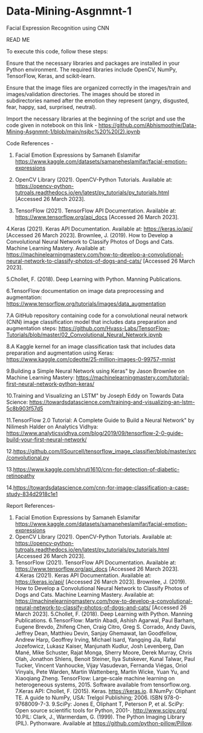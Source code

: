 # Data-Mining-Asgnmnt-1
Facial Expression Recognition using CNN

READ ME

To execute this code, follow these steps:

Ensure that the necessary libraries and packages are installed in your Python environment. The required libraries include OpenCV, NumPy, TensorFlow, Keras, and scikit-learn.

Ensure that the image files are organized correctly in the images/train and images/validation directories. The images should be stored in subdirectories named after the emotion they represent (angry, disgusted, fear, happy, sad, surprised, neutral).

Import the necessary libraries at the beginning of the script and use the code given in notebook on this link - https://github.com/Abhismoothie/Data-Mining-Asgnmnt-1/blob/main/nsjbc%20%20(2).ipynb

Code References - 
1. Facial Emotion Expressions by Samaneh Eslamifar https://www.kaggle.com/datasets/samaneheslamifar/facial-emotion-expressions

2. OpenCV Library (2021). OpenCV-Python Tutorials. Available at: https://opencv-python-tutroals.readthedocs.io/en/latest/py_tutorials/py_tutorials.html [Accessed 26   March 2023].

3. TensorFlow (2021). TensorFlow API Documentation. Available at: https://www.tensorflow.org/api_docs [Accessed 26 March 2023].

4.Keras (2021). Keras API Documentation. Available at: https://keras.io/api/ [Accessed 26 March 2023].
 Brownlee, J. (2019). How to Develop a Convolutional Neural Network to Classify Photos of Dogs and Cats. Machine Learning Mastery. Available at: https://machinelearningmastery.com/how-to-develop-a-convolutional-neural-network-to-classify-photos-of-dogs-and-cats/ [Accessed 26 March 2023].

5.Chollet, F. (2018). Deep Learning with Python. Manning Publications.

6.TensorFlow documentation on image data preprocessing and augmentation: https://www.tensorflow.org/tutorials/images/data_augmentation

7.A GitHub repository containing code for a convolutional neural network (CNN) image classification model that includes data preparation and augmentation steps: https://github.com/Hvass-Labs/TensorFlow-Tutorials/blob/master/02_Convolutional_Neural_Network.ipynb

8.A Kaggle kernel for an image classification task that includes data preparation and augmentation using Keras: https://www.kaggle.com/cdeotte/25-million-images-0-99757-mnist

9.Building a Simple Neural Network using Keras" by Jason Brownlee on Machine Learning Mastery:
https://machinelearningmastery.com/tutorial-first-neural-network-python-keras/

10.Training and Visualizing an LSTM" by Joseph Eddy on Towards Data Science:
https://towardsdatascience.com/training-and-visualizing-an-lstm-5c8b903f57d5

11.TensorFlow 2.0 Tutorial: A Complete Guide to Build a Neural Network" by Nilimesh Halder on Analytics Vidhya:
https://www.analyticsvidhya.com/blog/2019/09/tensorflow-2-0-guide-build-your-first-neural-network/

12.https://github.com/llSourcell/tensorflow_image_classifier/blob/master/src/convolutional.py

13.https://www.kaggle.com/shruti1610/cnn-for-detection-of-diabetic-retinopathy

14.https://towardsdatascience.com/cnn-for-image-classification-a-case-study-834d2918c1e1




Report References- 

1. Facial Emotion Expressions by Samaneh Eslamifar https://www.kaggle.com/datasets/samaneheslamifar/facial-emotion-expressions
2. OpenCV Library (2021). OpenCV-Python Tutorials. Available at: https://opencv-python-tutroals.readthedocs.io/en/latest/py_tutorials/py_tutorials.html [Accessed 26   March 2023].
3. TensorFlow (2021). TensorFlow API Documentation. Available at: https://www.tensorflow.org/api_docs [Accessed 26 March 2023].
4.Keras (2021). Keras API Documentation. Available at: https://keras.io/api/ [Accessed 26 March 2023].
 Brownlee, J. (2019). How to Develop a Convolutional Neural Network to Classify Photos of Dogs and Cats. Machine Learning Mastery. Available at: https://machinelearningmastery.com/how-to-develop-a-convolutional-neural-network-to-classify-photos-of-dogs-and-cats/ [Accessed 26 March 2023].
5.Chollet, F. (2018). Deep Learning with Python. Manning Publications.
6.TensorFlow: Martín Abadi, Ashish Agarwal, Paul Barham, Eugene Brevdo, Zhifeng Chen, Craig Citro, Greg S. Corrado, Andy Davis, Jeffrey Dean, Matthieu Devin, Sanjay Ghemawat, Ian Goodfellow, Andrew Harp, Geoffrey Irving, Michael Isard, Yangqing Jia, Rafal Jozefowicz, Lukasz Kaiser, Manjunath Kudlur, Josh Levenberg, Dan Mané, Mike Schuster, Rajat Monga, Sherry Moore, Derek Murray, Chris Olah, Jonathon Shlens, Benoit Steiner, Ilya Sutskever, Kunal Talwar, Paul Tucker, Vincent Vanhoucke, Vijay Vasudevan, Fernanda Viégas, Oriol Vinyals, Pete Warden, Martin Wattenberg, Martin Wicke, Yuan Yu, and Xiaoqiang Zheng. TensorFlow: Large-scale machine learning on heterogeneous systems, 2015. Software available from tensorflow.org.
7.Keras API: Chollet, F. (2015). Keras. https://keras.io.
8.NumPy: Oliphant TE. A guide to NumPy, USA: Trelgol Publishing; 2006. ISBN 978-0-9768009-7-3.
9.SciPy: Jones E, Oliphant T, Peterson P, et al. SciPy: Open source scientific tools for Python, 2001-. http://www.scipy.org/
10.PIL: Clark, J., Warmerdam, G. (1999). The Python Imaging Library (PIL). Pythonware. Available at https://github.com/python-pillow/Pillow.


